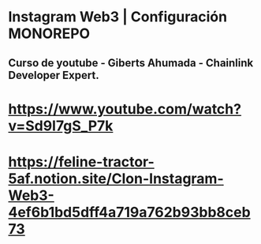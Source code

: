 # Instagram Web3 | Configuración MONOREPO
## Curso de youtube - Giberts Ahumada - Chainlink Developer Expert.
# https://www.youtube.com/watch?v=Sd9I7gS_P7k
# https://feline-tractor-5af.notion.site/Clon-Instagram-Web3-4ef6b1bd5dff4a719a762b93bb8ceb73
